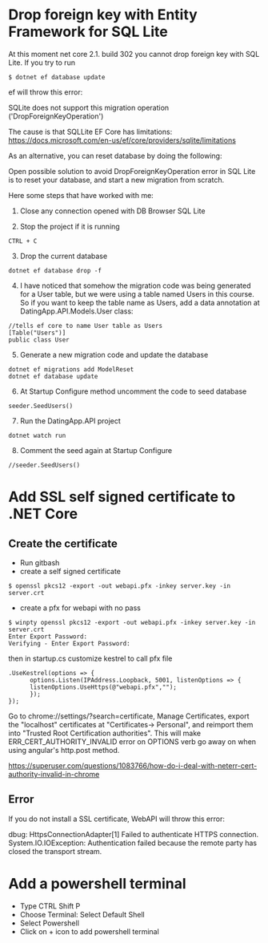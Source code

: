 # Drop foreign key with Entity Framework for SQL Lite

At this moment net core 2.1. build 302 you cannot drop foreign key with SQL Lite. If you try to run 
```
$ dotnet ef database update
```

ef will throw this error:

SQLite does not support this migration operation ('DropForeignKeyOperation')

The cause is that SQLLite EF Core has limitations: https://docs.microsoft.com/en-us/ef/core/providers/sqlite/limitations

As an alternative, you can reset database by doing the following:


Open possible solution to avoid DropForeignKeyOperation error in SQL Lite is to reset your database, and start a new migration from scratch. 

Here some steps that have worked with me:
 
1) Close any connection opened with DB Browser SQL Lite 

2) Stop the project if it is running
```
CTRL + C
```

3) Drop the current database
```
dotnet ef database drop -f
```

4) I have noticed that somehow the migration code was being generated for a User table, but we were using a table named Users in this course. So if you want to keep the table name as Users, add a data annotation at DatingApp.API.Models.User class:
```
//tells ef core to name User table as Users
[Table("Users")]
public class User
``` 

5) Generate a new migration code and update the database
```
dotnet ef migrations add ModelReset
dotnet ef database update
```

6) At Startup Configure method uncomment the code to seed database
```
seeder.SeedUsers()
```

7) Run the DatingApp.API project
```
dotnet watch run
```

8) Comment the seed again at Startup Configure
```
//seeder.SeedUsers()
```

# Add SSL self signed certificate to .NET Core

## Create the certificate
- Run gitbash
- create a self signed certificate
```
$ openssl pkcs12 -export -out webapi.pfx -inkey server.key -in server.crt
```

- create a pfx for webapi with no pass
```
$ winpty openssl pkcs12 -export -out webapi.pfx -inkey server.key -in server.crt
Enter Export Password:
Verifying - Enter Export Password:
```

then in startup.cs customize kestrel to call pfx file
```
.UseKestrel(options => {
      options.Listen(IPAddress.Loopback, 5001, listenOptions => {
      listenOptions.UseHttps(@"webapi.pfx","");
      });
});
```

Go to chrome://settings/?search=certificate, Manage Certificates, export the "localhost" certificates at "Certificates-> Personal", and reimport them into "Trusted Root Certification authorities". This will make ERR_CERT_AUTHORITY_INVALID error on OPTIONS verb go away on when using angular's http.post method.

https://superuser.com/questions/1083766/how-do-i-deal-with-neterr-cert-authority-invalid-in-chrome

## Error
If you do not install a SSL certificate, WebAPI will throw this error: 

dbug: HttpsConnectionAdapter[1]
      Failed to authenticate HTTPS connection.
System.IO.IOException: Authentication failed because the remote party has closed the transport stream.


# Add a powershell terminal
- Type CTRL Shift P
- Choose Terminal: Select Default Shell
- Select Powershell
- Click on + icon to add powershell terminal


